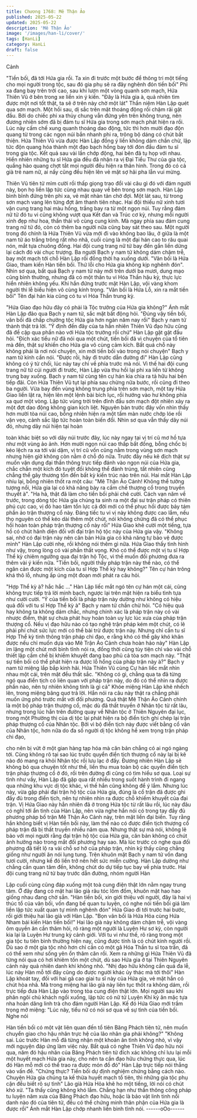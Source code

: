 ```yaml
---
title: Chương 1768: Mê Thận Ảo
published: 2025-05-22
updated: 2025-05-22
description: 'Mê Thận Ảo'
image: '/images/han-li/cover/'
tags: [HanLi]
category: HanLi
draft: false
---
```


Cảnh

"Tiền bối, đã tới Hứa gia rồi. Ta xin đi trước một bước để thông tri
một tiếng cho mọi người trong tộc, sau đó gia phụ sẽ ra đây
nghênh đón tiền bối" Phi xa đang bay trên trời cao, sau khi lượn
một vòng quanh sơn mạch, Hứa Thiên Vũ ở bên trong xe liền xin
ý kiến.
"Đây là Hứa gia à, quả nhiên tìm được một nơi tốt thật, ta sẽ ở
trên này chờ một lát" Thần niệm Hàn Lập quét qua sơn mạch. Một
hồi sau, dị sắc trên mặt thoáng động rồi chậm rãi gật đầu.
Bởi do chiếc phi xa thủy chung vẫn đứng yên trên không trung,
nên đương nhiên sớm đã bị đám tu sĩ Hứa gia trong sơn mạch
phát hiện ra rồi.
Lúc này cấm chế xung quanh thoáng dao động, tức thì hơn mười
đạo độn quang từ trong các ngọn núi bắn nhanh phi ra, trông bộ
dáng có chút bất thiện.
Hứa Thiên Vũ vừa được Hàn Lập đồng ý liền không dám chần
chừ, lập tức độn quang hóa thành một đạo bạch hồng bay tới đón
đầu đám tu sĩ trong gia tộc.
Kết quả sau vài lần chớp động, hai bên đã tụ họp với nhau.
Hiển nhiên những tu sĩ Hứa gia đều đã nhận ra vị Đại Tiểu Thư
của gia tộc, quầng hào quang chợt tắt mọi người đều hiện ra thân
hình.
Trong đó có cả già trẻ nam nữ, ai nấy cũng đều hiện lên vẻ mặt
sợ hãi pha lẫn vui mừng.

Thiên Vũ tiên tử mỉm cười rồi thấp giọng trao đổi vài câu gì đó với
đám người này, bọn họ liền lập tức cùng nhau quay về bên trong
sơn mạch.
Hàn Lập bình bĩnh đứng trên phi xa, vẻ mặt nhàn tản chờ đợi.
Một lát sau, từ trong sơn mạch vang lên từng đợt âm thanh tiên
nhạc.
Hai đội thiếu nữ xinh tươi vận cung trang hai màu hồng, trắng bay
ra từ một ngọn núi.
Tuy rằng đám nữ tử đó tu vi cũng không vượt qua Kết đan và
Trúc cơ kỳ, nhưng mỗi người xinh đẹp như hoa, thần thái vô cùng
cung kính.
Mà ngay phía sau đám cung trang nữ tử đó, còn có thêm ba
người nữa cũng bay sát theo sau.
Một người trong đó chính là Hứa Thiên Vũ vừa mới đi vào không
bao lâu, ở giữa là một nam tử áo trắng trông rất nho nhã, cuối
cùng là một đại hán cao to râu quai nón, mắt tựa chuông đồng.
Hai đội cung trang nữ tử bay đến gần liền dừng lại cách đó vài
chục trượng.
Ba người Bạch y nam tử không dám chậm trễ, bay một mạch tới
chỗ Hàn Lập rồi đồng thời hạ xuống dưới.
"Vãn bối là Hứa Giao, tham kiến Hàn tiền bối. Thứ lỗi cho Hứa gia
không kịp nghênh đón".
Nhìn sơ qua, bất quá Bạch y nam tử này mới trên dưới ba mươi,
dung mạo cũng bình thường, nhưng đã có một thân tu vi Hóa
Thần hậu kỳ, thực lực hiển nhiên không yếu. Khi hắn đứng trước
mặt Hàn Lập, vội vàng khom người thi lễ biểu hiện vô cùng kính
trọng.
"Vãn bối là Hứa Lỗ, xin ra mắt tiền bối" Tên đại hán kia cũng có tu
vi Hóa Thần trung kỳ.

"Hứa Giao đạo hữu đây có phải là Tộc trưởng của Hứa gia
không?" Ánh mắt Hàn Lập đảo qua Bạch y nam tử, sắc mặt bất
động hỏi.
"Đúng vậy tiền bối, vãn bối đã chấp chưởng tộc Hứa gia hơn ngàn
năm nay rồi" Bạch y nam tử thành thật trả lời.
"Ý định đến đây của ta hẳn nhiên Thiên Vũ đạo hữu cũng đã đề
cập qua phần nào với Hứa tộc trưởng rồi chứ" Hàn Lập gật gật
đầu hỏi.
"Đích xác tiểu nữ đã nói qua một chút, tiền bối đã vì chuyện của
tổ tiên mà đến, thật sự khiến cho Hứa gia vô cùng cảm kích. Bất
quá chỗ này không phải là nơi nói chuyện, xin mời tiền bối vào
trong nói chuyện" Bạch y nam tử kính cẩn nói.
"Được rồi, hãy đi trước dẫn đường đi" Hàn Lập cũng không có ý
từ chối, lúc này tay chỉ về phía trước mà nói.
Vì thế hai đội cung trang nữ tử cúi người đi trước, Hàn Lập vừa
thu hồi lại phi xa liền từ không trung bay xuống.
Bạch y nam tử cùng tên cự hán kia chia ra tả hữu hai bên tiếp đãi.
Còn Hứa Thiên Vũ tụt lại phía sau chừng nữa bước, rồi cũng đi
theo ba người.
Vừa bay đến vùng không trung phía trên sơn mạch, một tay Hứa
Giao liền lật ra, hiện lên một lệnh bài bích lục, rồi hướng vào hư
không phía xa quơ một vòng.
Lập tức vùng trời trên đỉnh đầu sơn mạch đột nhiên xảy ra một
đợt dao động không gian kịch liệt.
Nguyên bản trước đây vốn nhìn thấy hơn mười tòa núi cao, bỗng
nhiên hiện ra một tấm màn nước chớp lóe rồi vặn vẹo, cảnh sắc
lập tức hoàn toàn biến đổi.
Nhìn sơ qua vẫn thấy dãy núi đó, nhưng dãy núi hiện tại hoàn

toàn khác biệt so với dãy núi trước đây, lúc này ngay tại vị trí cũ
mơ hồ tựa như một vùng ảo ảnh.
Hơn mười ngọn núi cao thấp bất đồng, bỗng chốc bị kéo lệch ra
xa tới vài dặm, vị trí cũ vốn cũng nằm trong vùng sơn mạch
nhưng hiện giờ không còn nằm ở chỗ đó nữa.
Trước đây nếu kẽ địch thật sự muốn vận dụng đại thần thông trực
tiếp đánh vào ngọn núi của Hứa gia, chắc chắn một kích đó tuyệt
đối không thể đánh trúng, tất nhiên cũng chẳng thể gây thương
tổn đến bất kỳ kiến trúc nào trên núi.
Hai mắt Hàn Lập nhíu lại, bỗng nhiên thốt ra một câu:
"Mê Thận Ảo Cảnh! Không thể tưởng tượng nổi, Hứa gia lại có
khả năng bày ra cấm chế thượng cổ trong truyền thuyết à".
"Ha hả, thật đã làm cho tiền bối phải chê cười. Cách vạn năm về
trước, trong dòng tộc Hứa gia chúng ta sinh ra một đại sư trận
pháp có thiên phú cực cao, vị đó hao tâm tổn lực cả đời mới có
thể phục hồi được bảy tám phần ảo trận thượng cổ này. Đáng tiếc
tu vi vị này không được cao lắm, nếu thọ nguyên có thể kéo dài
thêm một chút, nói không chừng đã có thể phục hồi hoàn toàn
pháp trận thượng cổ này rồi" Hứa Giao khẽ cười một tiếng, tựa hồ
có chút hãnh diện đối với đại trận hộ tộc này của Hứa gia vậy.
"Không sai, nhờ có đại trận này nên căn bản Hứa gia có khả năng
tự bảo vệ được mình" Hàn Lập cười nhẹ, rồi không nói thêm gì
nữa.
Hứa Giao thấy tình hình như vậy, trong lòng có vài phần thất
vọng.
Khó có thể được một vị tu sĩ Hợp Thể kỳ chiêm ngưỡng qua đại
trận hộ Tộc, vì thế muốn đối phương đưa ra thêm vài ý kiến nữa.
"Tiền bối, người thấy pháp trận này thế nào, có thể ngăn cản
được một kích của tu sĩ Hợp Thể kỳ hay không?" Tên cự hán
trông khá thô lỗ, nhưng ấp úng một đoạn mới phát ra câu hỏi.

"Hợp Thể kỳ à? hắc hắc …" Hàn Lập liếc mắt ngó tên cự hán một
cái, cũng không trực tiếp trả lời minh bạch, ngược lại trên mặt
hiện ra biểu tình tựa như cười cười.
"Ý của tiền bối là pháp trận này dường như không có hiệu quả đối
với tu sĩ Hợp Thể kỳ à" Bạch y nam tử chần chừ hỏi.
"Có hiệu quả hay không ta không dám chắc, nhưng chính xác là
pháp trận này có vài nhược điểm, thật sự chưa phát huy hoàn
toàn uy lực lúc xưa của pháp trận thượng cổ. Nếu vị đạo hữu nào
có tạo nghệ trận pháp kém một chút, có lẽ phải phí chút sức lực
mới có thể bài trừ được trận này. Nhưng chỉ cần tu sĩ Hợp Thể kỳ
tinh thông trận pháp chi đạo, e rằng khó có thể gây khó khăn
được nếu chỉ muốn dựa vào Mê Trận Ảo Cảnh chưa hoàn hảo
này" Hàn Lập im lặng một chút mới bình tĩnh nói ra, đồng thời
cũng tùy tiện chỉ vào vài chỗ thiết lập cấm chế bị khiếm khuyết
đang bao phủ cả tòa sơn mạch này.
"Thật sự tiền bối có thể phát hiện ra được lỗ hổng của pháp trận
này à?" Bạch y nam tử miệng lắp bắp kinh hãi.
Hứa Thiên Vũ cùng Cự hán liếc mắt nhìn nhau một cái, trên mặt
đều thất sắc.
"Không có gì, chẳng qua ta đã từng ngó qua điển tịch có liên quan
với pháp trận này, do đó có thể nhìn ra được phần nào, nên tự
nhiên không tính là gì cả" Khóe miệng Hàn Lập khẽ nhếch lên,
trong miệng bâng quơ trả lời.
Hắn nói ra câu này thật ra chẳng phải muốn ứng phó trước mắt
với đối phương.
Quả thật Mê Thận Ảo Cảnh chính là một bộ pháp trận thượng cổ,
mặc dù đã thất truyền ở Nhân tộc từ rất lâu, nhưng trong lúc hắn
trên đường quay về Nhân tộc ở Thiên Nguyên đại lục, trong một
Phường thị của dị tộc lại phát hiện ra bộ điển tịch ghi chép lại trận
pháp thượng cổ của Nhân tộc.
Bởi vì bộ điển tịch này được viết bằng cổ văn của Nhân tộc, hơn
nữa do đa số người dị tộc không hề xem trọng trận pháp chi đạo,

cho nên bị vứt ở một gian hàng tạp hóa mà căn bản chẳng có ai
ngó ngàng tới.
Cũng không rõ tại sao lúc trước quyển điển tịch thượng cổ này lại
bị kẽ nào đó mang ra khỏi Nhân tộc rồi lưu lạc ở đấy.
Đương nhiên Hàn Lập sẽ không bỏ qua chuyện tốt như thế, liền
thu mua toàn bộ các quyển điển tịch trận pháp thượng cổ ở đó,
rồi trên đường đi cũng có tìm hiểu sơ qua.
Loại sự tình như vầy, Hàn Lập đã gặp qua rất nhiều trong suốt
hành trình đi ngang qua những khu vực dị tộc khác, vì thế hắn
cũng không để ý lắm.
Nhưng lúc này, vừa gặp phải đại trận hộ tộc của Hứa gia, đúng là
cổ trận đã được ghi đầy đủ trong điển tịch, nên tự nhiên nhìn ra
được chỗ khiếm khuyết của đại trận.
Vị Hứa Giao này hẳn nhiên đã ở trong Hứa tộc từ rất lâu rồi, lúc
này đâu có nghĩ tới ẩn tình của Hàn Lập, nên vừa nghe hắn nói
có trong tay đầy đủ phương pháp bố trận Mê Thận Ảo Cảnh này,
trên mặt liền đại biến.
Tuy rằng hắn không biết vị Hàn tiền bối này, làm thế nào có được
điển tịch thượng cổ pháp trận đã bị thất truyền nhiều năm qua.
Nhưng thật sự mà nói, không lẽ bảo với mọi người rằng đại trận
hộ tộc của Hứa gia, căn bản không có chút ảnh hưởng nào trong
mắt đối phương hay sao.
Mà lúc trước có nghe qua đối phương đã tiết lộ ra vài chỗ sơ hở
của pháp trận, nhìn kỹ thấy cũng chẳng giống như người ăn nói
lung tung.
Trên khuôn mặt Bạch y nam tử vốn đang tươi cười, nhưng kế đó
liền trở nên hết sức miễn cưỡng.
Hàn Lập dường như chẳng cần quan tâm đến, không chút do dự
tiếp tục bay về phía trước.
Hai đội cung trang nữ tử bay trước dẫn đường, nhóm người Hàn

Lập cuối cùng cũng đáp xuống một toà cung điện thật lớn nằm
ngay trung tâm.
Ở đây đang có mặt hai lão già râu tóc lốm đốm, khuôn mặt hao
hao giống nhau đang chờ sẳn.
"Hàn tiền bối, xin giới thiệu với người, đây là hai vị thúc tổ của vãn
bối, vốn đang bế quan tu luyện, có nghe nói tiền bối giá lâm liền
lập tức xuất quan tự mình nghênh đón" Hứa Giao đi tới trước hai
bước, rồi giới thiệu hai lão già với Hàn Lập.
"Bọn vãn bối là Hứa Hỏa cùng Hứa Nham bái kiến Hàn tiền bối!"
Hai lão già này không dám chậm trễ, vội vàng ôm quyền ân cần
thăm hỏi, rõ ràng một người là Luyện Hư sơ kỳ, còn người kia lại
là Luyện Hư trung kỳ cảnh giới.
Với tu vi như thế, rõ ràng trong một gia tộc tu tiên bình thường
hiện nay, cũng được tính là có chút kinh người rồi. Dù sao ở một
gia tộc nhỏ hơn chỉ cần có một gã Hóa Thần tu sĩ tọa trấn, đã có
thể xem như sống yên ổn thâm căn rồi.
Xem ra những gì Hứa Thiên Vũ đã từng nói qua có hơi khiêm tốn
một chút, dù sao Hứa gia ở tại Thiên Nguyên cảnh này quả nhiên
danh khí không nhỏ.
"Nhị đạo hữu không cần quá đa lễ, lúc này Hàn mỗ tới đây cũng
do được người khác ủy thác mà tới thôi" Hàn Lập khoát tay, đối
với hai gã cao giai tu sĩ này của Hứa gia, vẻ mặt hắn có chút hòa
nhã.
Mà trong miệng hai lão già này liên tục thốt ra không dám, rồi trực
tiếp đưa Hàn Lập vào trong tòa cung điện thật lớn.
Mọi người sau khi phân ngôi chủ khách ngồi xuống, lập tức có nữ
tử Luyện Khí kỳ ăn mặc tựa nha hoàn dâng linh trà cho đám
người Hàn Lập.
Kế đó Hứa Giao mới trầm trọng mở miệng:
"Lúc nãy, tiểu nữ có nói sơ qua về sự tình của tiền bối. Nghe nói

Hàn tiền bối có một vật liên quan đến tổ tiên Băng Phách tiên tử,
nên muốn chuyển giao cho hậu nhân trực hệ của lão nhân gia
phải không?"
"Không sai. Lúc trước Hàn mỗ đã từng nhận một khoản ân tình
không nhỏ, vì vậy mới nguyện đáp ứng làm việc này. Bất quá có
nghe Thiên Vũ đạo hữu nói qua, năm đó hậu nhân của Băng
Phách tiên tử đích xác không chỉ lưu lại mỗi một huyết mạch Hứa
gia này, cho nên ta cần đạo hữu chứng thực qua, lúc đó Hàn mỗ
mới có thể trao ra được món đồ đó" Hàn Lập trực tiếp nói thẳng
vào vấn đề.
"Chứng thực? Tiền bối dự định nghiệm chứng bằng cách nào.
Chuyện Hứa gia chúng ta kế thừa huyết mạch tổ tiên, thì những
gia tộc phụ cận đều biết rõ sự tình" Lão già Hứa Hỏa khẽ ho một
tiếng, lời nói có chút khó xử.
"Ta thấy cũng không khó lắm. Chẳng hạn như thần thông công
pháp tu luyện năm xưa của Băng Phách đạo hữu, hoặc là bảo vật
linh tinh nổi danh nào đó của tiên tử, đều có thể chứng minh thân
phận của Hứa gia là được rồi" Ánh mắt Hàn Lập chớp nhanh liền
bình tĩnh nói.
------oOo------
